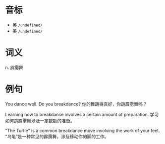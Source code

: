 # 音标

- 英 `/undefined/`
- 美 `/undefined/`

# 词义

n. 霹雳舞


# 例句

You dance well. Do you breakdance?
你的舞跳得真好，你跳霹雳舞吗？

Learning how to breakdance involves a certain amount of preparation.
学习如何跳霹雳舞涉及一定数额的准备。

"The Turtle" is a common breakdance move involving the work of your feet.
“乌龟”是一种常见的霹雳舞，涉及移动你的脚的工作。


